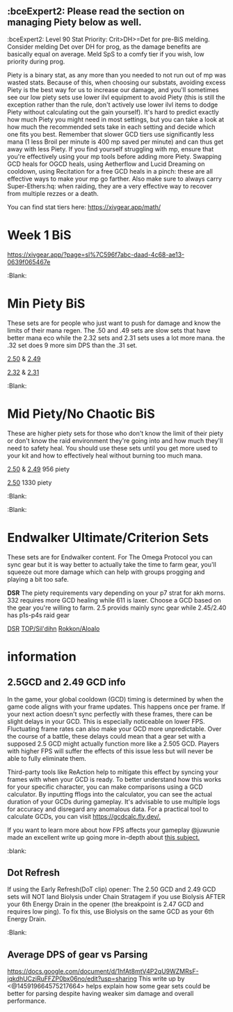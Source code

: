 ## **:bceExpert2: Please read the section on managing Piety below as well.**

:bceExpert2: Level 90 Stat Priority: Crit>DH>=Det for pre-BiS melding. Consider melding Det over DH for prog, as the damage benefits are basically equal on average. Meld SpS to a comfy tier if you wish, low priority during prog. 

Piety is a binary stat, as any more than you needed to not run out of mp was wasted stats. Because of this, when choosing our substats, avoiding excess Piety is the best way for us to increase our damage, and you'll sometimes see our low piety sets use lower ilvl equipment to avoid Piety (this is still the exception rather than the rule, don't actively use lower ilvl items to dodge Piety without calculating out the gain yourself). It's hard to predict exactly how much Piety you might need in most settings, but you can take a look at how much the recommended sets take in each setting and decide which one fits you best. Remember that slower GCD tiers use significantly less mana (1 less Broil per minute is 400 mp saved per minute) and can thus get away with less Piety. If you find yourself struggling with mp, ensure that you're effectively using your mp tools before adding more Piety. Swapping GCD heals for OGCD heals, using Aetherflow and Lucid Dreaming on cooldown, using Recitation  for a free GCD heals in a pinch: these are all effective ways to make your mp go farther. Also make sure to always carry Super-Ethers:hq: when raiding, they are a very effective way to recover from multiple rezzes or a death.

You can find stat tiers here: <https://xivgear.app/math/>


# Week 1 BiS
<https://xivgear.app/?page=sl%7C596f7abc-daad-4c68-ae13-0639f065467e>

:Blank: 
# **Min Piety BiS**
These sets are for people who just want to push for damage and know the limits of their mana regen. The .50 and .49 sets are slow sets that have better mana eco while the 2.32 sets and 2.31 sets uses a lot more mana. the .32 set does 9 more sim DPS than the .31 set. 

[2.50](<https://xivgear.app/?page=sl%7Cff8e55a8-a598-4bf3-abdd-bb40b66fa908&onlySetIndex=0>) & [2.49](<https://xivgear.app/?page=sl%7Cff8e55a8-a598-4bf3-abdd-bb40b66fa908&onlySetIndex=1>)

[2.32](<https://xivgear.app/?page=sl%7Cff8e55a8-a598-4bf3-abdd-bb40b66fa908&onlySetIndex=2>) & [2.31](<https://xivgear.app/?page=sl%7Cff8e55a8-a598-4bf3-abdd-bb40b66fa908&onlySetIndex=3>)

:Blank: 
# **Mid Piety/No Chaotic BiS**

These are higher piety sets for those  who don't know the limit of their piety or don't know the raid environment they're going into and how much they'll need to safety heal. You should use these sets until you get more used to your kit and how to effectively heal without burning too much mana.

[2.50](<https://xivgear.app/?page=sl%7Cf802e7b0-b316-419a-a777-6794ed0cebb1>) & [2.49](<https://xivgear.app/?page=sl%7C18ce34ca-066b-4a2a-a468-d415b442d0e4>) 956 piety

[2.50](<https://xivgear.app/?page=sl%7C7e35966f-654e-4c3e-800b-c29e768cae7e>) 1330 piety

:Blank: 

:Blank: 
# Endwalker Ultimate/Criterion Sets
These sets are for Endwalker content. For The Omega Protocol you can sync gear but it is way better to actually take the time to farm gear, you'll squeeze out more damage which can help with groups progging and playing a bit too safe.

**DSR** The piety requirements vary depending on your p7 strat for akh morns. 332 requires more GCD healing while 611 is laxer. Choose a GCD based on the gear you're willing to farm. 2.5 provids mainly sync gear while 2.45/2.40 has p1s-p4s raid gear

[DSR](<https://xivgear.app/?page=sl%7C7513a190-7602-408d-9829-71026af81e45>)
[TOP/Sil'dihn](<https://xivgear.app/?page=sl%7C8c6abd67-375c-468b-ad28-0bf64fd7a650>)
[Rokkon/Aloalo](<https://xivgear.app/?page=bis%7Csch%7Cendwalker%7Canabaseios>)


# information 

## 2.5GCD and 2.49 GCD info

In the game, your global cooldown (GCD) timing is determined by when the game code aligns with your frame updates. This happens once per frame. If your next action doesn't sync perfectly with these frames, there can be slight delays in your GCD. This is especially noticeable on lower FPS. Fluctuating frame rates can also make your GCD more unpredictable. Over the course of a battle, these delays could mean that a gear set with a supposed 2.5 GCD might actually function more like a 2.505 GCD. Players with higher FPS will suffer the effects of this issue less but will never be able to fully eliminate them. 

Third-party tools like ReAction help to mitigate this effect by syncing your frames with when your GCD is ready. To better understand how this works for your specific character, you can make comparisons using a GCD calculator. By inputting fflogs into the calculator, you can see the actual duration of your GCDs during gameplay. It's advisable to use multiple logs for accuracy and disregard any anomalous data. For a practical tool to calculate GCDs, you can visit <https://gcdcalc.fly.dev/.>

If you want to learn more about how FPS affects your gameplay @juwunie made an excellent write up going more in-depth about [this subject.](https://docs.google.com/document/d/1MrihCFNViHOGO7ETedsrA3E02urhByuCqYayT6qPots/edit?usp=sharing)

:blank:
## Dot Refresh 

If using the Early Refresh(DoT clip) opener: The 2.50 GCD and 2.49 GCD sets will NOT land Biolysis under Chain Stratagem if you use Biolysis AFTER your 6th Energy Drain in the opener (the breakpoint is 2.47 GCD and requires low ping). To fix this, use Biolysis on the same GCD as your 6th Energy Drain.

:Blank:
## Average DPS of gear vs Parsing
<https://docs.google.com/document/d/1hfAt8mtV4P2qU9WZMRsF-jqkdhUCziRuFFZP0bx06no/edit?usp=sharing>
This write up by <@145919664575217664> helps explain how some gear sets could be better for parsing despite having weaker sim damage and overall performance.